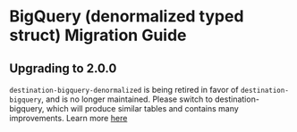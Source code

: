 # BigQuery (denormalized typed struct) Migration Guide

## Upgrading to 2.0.0

`destination-bigquery-denormalized` is being retired in favor of `destination-bigquery`, and is no longer maintained. Please switch to destination-bigquery, which will produce similar tables and contains many improvements. Learn more [here](https://docs.airbyte.com/release_notes/upgrading_to_destinations_v2/)
